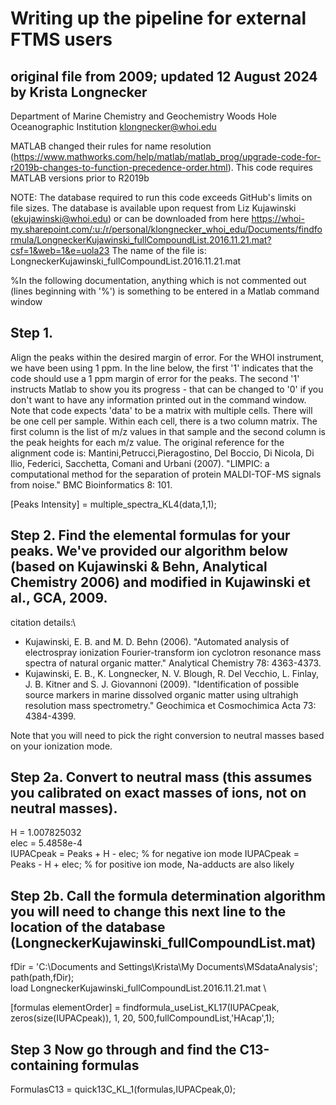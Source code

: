 # Writing up the pipeline for external FTMS users
## original file from 2009; updated 12 August 2024 by Krista Longnecker
Department of Marine Chemistry and Geochemistry
Woods Hole Oceanographic Institution
klongnecker@whoi.edu

MATLAB changed their rules for name resolution (https://www.mathworks.com/help/matlab/matlab_prog/upgrade-code-for-r2019b-changes-to-function-precedence-order.html). 
This code requires MATLAB versions prior to R2019b

NOTE: The database required to run this code exceeds GitHub's limits on file sizes. The database is available upon request from Liz Kujawinski (ekujawinski@whoi.edu) or can be downloaded from here https://whoi-my.sharepoint.com/:u:/r/personal/klongnecker_whoi_edu/Documents/findformula/LongneckerKujawinski_fullCompoundList.2016.11.21.mat?csf=1&web=1&e=uola23
The name of the file is: LongneckerKujawinski_fullCompoundList.2016.11.21.mat

%In the following documentation, anything which is not commented out (lines beginning with '%') is something to be entered in a Matlab command window

## Step 1. 
Align the peaks within the desired margin of error. For the WHOI instrument, we have been using 1 ppm. In the line below, the first '1' indicates that the code should use a 1 ppm margin of error for the peaks.
The second '1' instructs Matlab to show you its progress - that can be changed to '0' if you don't want to have any information printed out in the command window.
Note that code expects 'data' to be a matrix with multiple cells. There will be one cell per sample. Within each cell, there is a two column
matrix. The first column is the list of m/z values in that sample and the second column is the peak heights for each m/z value.
The original reference for the alignment code is: Mantini,Petrucci,Pieragostino, Del Boccio, Di Nicola, Di Ilio, Federici, Sacchetta, Comani and Urbani (2007). "LIMPIC: a computational method for the separation of protein MALDI-TOF-MS signals from noise." BMC Bioinformatics 8: 101.

[Peaks Intensity] = multiple_spectra_KL4(data,1,1);


## Step 2. Find the elemental formulas for your peaks. We've provided our algorithm below (based on Kujawinski & Behn, Analytical Chemistry 2006) and modified in Kujawinski et al., GCA, 2009. 
citation details:\
* Kujawinski, E. B. and M. D. Behn (2006). "Automated analysis of electrospray ionization Fourier-transform ion cyclotron resonance mass spectra of natural organic matter." Analytical Chemistry 78: 4363-4373.
* Kujawinski, E. B., K. Longnecker, N. V. Blough, R. Del Vecchio, L. Finlay, J. B. Kitner and S. J. Giovannoni (2009). "Identification of possible source markers in marine dissolved organic matter using ultrahigh resolution mass spectrometry." Geochimica et Cosmochimica Acta 73: 4384-4399.

Note that you will need to pick the right conversion to neutral masses based on your ionization mode.


## Step 2a. Convert to neutral mass (this assumes you calibrated on exact masses of ions, not on neutral masses).
H = 1.007825032 \
elec = 5.4858e-4 \
IUPACpeak = Peaks + H - elec; % for negative ion mode
IUPACpeak = Peaks - H + elec; % for positive ion mode, Na-adducts are also likely

## Step 2b. Call the formula determination algorithm you will need to change this next line to the location of the database (LongneckerKujawinski_fullCompoundList.mat)
fDir = 'C:\Documents and Settings\Krista\My Documents\MSdataAnalysis';\
path(path,fDir);\
load LongneckerKujawinski_fullCompoundList.2016.11.21.mat \

[formulas elementOrder] = findformula_useList_KL17(IUPACpeak, zeros(size(IUPACpeak)), 1, 20, 500,fullCompoundList,'HAcap',1);

## Step 3 Now go through and find the C13-containing formulas
FormulasC13 = quick13C_KL_1(formulas,IUPACpeak,0);
